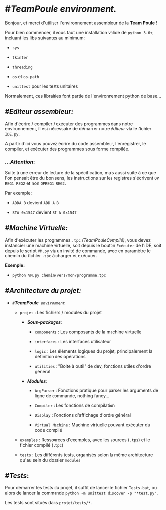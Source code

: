 # #_**TeamPoule** environment._

Bonjour, et merci d'utiliser l'environnement assembleur de la **Team Poule** !

Pour bien commencer, il vous faut une installation valide de `python 3.6+`, incluant les libs suivantes au minimum:

- `sys`

- `tkinter`

- `threading`

- `os` et `os.path`

- `unittest` pour les tests unitaires

Normalement, ces librairies font partie de l'environnement python de base...


## _#**Editeur** assembleur:_

Afin d'écrire / compiler / exécuter des programmes dans notre environnement, il est nécessaire de démarrer notre *éditeur* via le fichier `IDE.py`.

A partir d'ici vous pouvez écrire du code assembleur, l'enregistrer, le compiler, et exécuter des programmes sous forme compilée.

### _...Attention_:

Suite à une erreur de lecture de la spécification, mais aussi suite à ce que l'on pensait être du bon sens, les instructions sur les registres s'écrivent `OP REG1 REG2` et non `OPREG1 REG2`.

Par exemple:

- `ADDA B` devient `ADD A B`

- `STA 0x1547` devient `ST A 0x1547`

## _#**Machine Virtuelle**:_

Afin d'exécuter les programmes `.tpc` *(TeamPouleCompilé)*, vous devez instancier une machine virtuelle, soit depuis le bouton `Exécuter` de l'IDE, soit depuis le script `VM.py` via un invité de commande, avec en paramètre le chemin du fichier `.tpc` à charger et exécuter.

**Exemple:**
- `python VM.py chemin/vers/mon/programme.tpc`

## _#**Architecture** du projet:_

- _`#`**TeamPoule**` environment`_

    - `projet` : Les fichiers / modules du projet

        - _**Sous-packages**_:

            - `components` : Les composants de la machine virtuelle

            - `interfaces` : Les interfaces utilisateur

            - `logic` : Les éléments logiques du projet, principalement la définition des opérations

            - `utilities` : "Boite à outil" de dev, fonctions utiles d'ordre général

        - _**Modules**_:

            - `ArgParser` : Fonctions pratique pour parser les arguments de ligne de commande, nothing fancy...

            - `Compiler` : Les fonctions de compilation

            - `Display` : Fonctions d'affichage d'ordre général

            - `Virtual Machine` : Machine virtuelle pouvant exécuter du code compilé

    - `examples` : Ressources d'exemples, avec les sources (`.tps`) et le fichier compilé (`.tpc`)

    - `tests` : Les différents tests, organisés selon la même architecture qu'au sein du dossier `modules`

## _#**Tests**_:

Pour démarrer les tests du projet, il suffit de lancer le fichier `Tests.bat`, ou alors de lancer la commande `python -m unittest discover -p "*test.py"`.

Les tests sont situés dans `projet/tests/*`.
